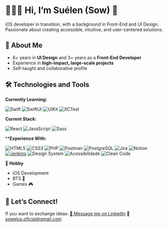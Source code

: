 # 👩🏻‍💻 Hi, I’m Suélen (Sow) 👋

iOS developer in transition, with a background in Front-End and UI Design.
Passionate about creating accessible, intuitive, and user-centered solutions.



## 📝 About Me

* 6+ years in **UI Design** and 3+ years as a **Front-End Developer**
* Experience in **high-impact, large-scale projects**
* Self-taught and collaborative profile




## 🛠️ Technologies and Tools

**Currently Learning:**

![Swift](https://img.shields.io/badge/-Swift-FA7343?style=flat&logo=swift&logoColor=white)
![SwiftUI](https://img.shields.io/badge/-SwiftUI-4498DB?style=flat&logo=swift&logoColor=white)
![UIKit](https://img.shields.io/badge/-UIKit-0A84FF?style=flat&logo=apple&logoColor=white)
![XCTest](https://img.shields.io/badge/-XCTest-0A84FF?style=flat&logo=apple&logoColor=white)

**Current Stack:**

![React](https://img.shields.io/badge/-React-61DAFB?style=flat&logo=react&logoColor=white)
![JavaScript](https://img.shields.io/badge/-JavaScript-F7DF1E?style=flat&logo=javascript&logoColor=black)
![Sass](https://img.shields.io/badge/-Sass-CC6699?style=flat&logo=sass&logoColor=white)

****Experience With:** 

![HTML5](https://img.shields.io/badge/-HTML5-E34F26?style=flat&logo=html5&logoColor=white)
![CSS3](https://img.shields.io/badge/-CSS3-1572B6?style=flat&logo=css3&logoColor=white)
![PHP](https://img.shields.io/badge/-PHP-777BB4?style=flat&logo=php&logoColor=white)
![Postman](https://img.shields.io/badge/-Postman-FF6C37?style=flat&logo=postman&logoColor=white)
![PostgreSQL](https://img.shields.io/badge/-PostgreSQL-336791?style=flat&logo=postgresql&logoColor=white)
![Jira](https://img.shields.io/badge/-Jira-0052CC?style=flat&logo=jira&logoColor=white)
![Notion](https://img.shields.io/badge/-Notion-000000?style=flat&logo=notion&logoColor=white)
[![Jenkins](https://img.shields.io/badge/Jenkins-D24939?style=flat&logo=jenkins&logoColor=white)](https://www.jenkins.io/)
![Design System](https://img.shields.io/badge/-Design%20System-4B0082?style=flat&logo=figma&logoColor=white)
![Acessibilidade](https://img.shields.io/badge/-Acessibilidade-005A9C?style=flat&logo=accessibility&logoColor=white)
![Clean Code](https://img.shields.io/badge/-Clean%20Code-2E8B57?style=flat&logo=markdown&logoColor=white)



💜 **Hobby**

- iOS Development
- BTS 💜
- Games 🎮


## 🤝 Let’s Connect!

If you want to exchange ideas:
[📩 Message me on LinkedIn](https://www.linkedin.com/in/camargo-suelen)
📧 [sowelus.oficial@gmail.com](mailto:sowelus.oficial@gmail.com)

